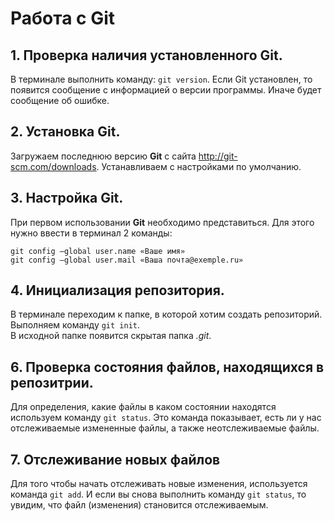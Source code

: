 # Работа с Git
## 1. Проверка наличия установленного Git.
В терминале выполнить команду: `git version`. 
Если  Git  установлен, то появится сообщение с информацией о версии программы. Иначе будет сообщение об ошибке.

## 2. Установка Git.
Загружаем последнюю версию **Git** с сайта http://git-scm.com/downloads.
Устанавливаем с настройками по умолчанию.

## 3. Настройка Git.
При первом использовании **Git** необходимо представиться. Для этого нужно ввести в терминал 2 команды:
```
git config –global user.name «Ваше имя»
git config –global user.mail «Ваша почта@exemple.ru»
```
## 4. Инициализация репозитория.
В терминале переходим к папке, в которой хотим создать репозиторий. Выполняем команду `git init`.  
В исходной папке появится скрытая папка *.git*.

## 6. Проверка состояния  файлов, находящихся в репозитрии.
Для определения, какие файлы в каком состоянии находятся используем  команду `git status`. 
Это команда показывает, есть ли у нас отслеживаемые измененные файлы, а также неотслеживаемые файлы. 

## 7. Отслеживание новых файлов
Для того чтобы начать отслеживать  новые изменения, используется команда `git add`.
И если вы снова выполнить команду `git status`, то увидим, что файл (изменения)  становится отслеживаемым.  
